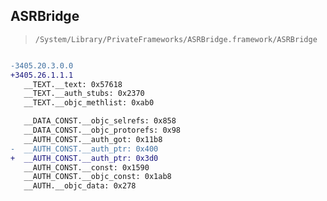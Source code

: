 ## ASRBridge

> `/System/Library/PrivateFrameworks/ASRBridge.framework/ASRBridge`

```diff

-3405.20.3.0.0
+3405.26.1.1.1
   __TEXT.__text: 0x57618
   __TEXT.__auth_stubs: 0x2370
   __TEXT.__objc_methlist: 0xab0

   __DATA_CONST.__objc_selrefs: 0x858
   __DATA_CONST.__objc_protorefs: 0x98
   __AUTH_CONST.__auth_got: 0x11b8
-  __AUTH_CONST.__auth_ptr: 0x400
+  __AUTH_CONST.__auth_ptr: 0x3d0
   __AUTH_CONST.__const: 0x1590
   __AUTH_CONST.__objc_const: 0x1ab8
   __AUTH.__objc_data: 0x278

```
